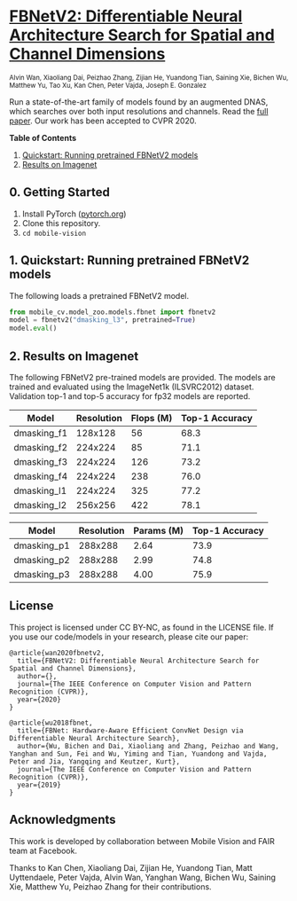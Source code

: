 
# [FBNetV2: Differentiable Neural Architecture Search for Spatial and Channel Dimensions](https://arxiv.org/abs/2004.05565)

<sub>Alvin Wan, Xiaoliang Dai, Peizhao Zhang, Zijian He, Yuandong Tian, Saining Xie, Bichen Wu, Matthew Yu, Tao Xu, Kan Chen, Peter Vajda, Joseph E. Gonzalez</sub>

Run a state-of-the-art family of models found by an augmented DNAS, which searches over both input resolutions and channels. Read the [full paper](https://arxiv.org/abs/2004.05565). Our work has been accepted to CVPR 2020.

**Table of Contents**

1. [Quickstart: Running pretrained FBNetV2 models](#1-quickstart-running-pretrained-fbnetv2-models)
2. [Results on Imagenet](#2-results-on-imagenet)

## 0. Getting Started

1. Install PyTorch ([pytorch.org](http://pytorch.org))
2. Clone this repository.
3. `cd mobile-vision`

## 1. Quickstart: Running pretrained FBNetV2 models

The following loads a pretrained FBNetV2 model.

```python
from mobile_cv.model_zoo.models.fbnet import fbnetv2
model = fbnetv2("dmasking_l3", pretrained=True)
model.eval()
```

## 2. Results on Imagenet

The following FBNetV2 pre-trained models are provided. The models are trained and evaluated using the ImageNet1k (ILSVRC2012) dataset. Validation top-1 and top-5 accuracy for fp32 models are reported.

|     Model      | Resolution | Flops (M) |  Top-1 Accuracy |
| -------------- | ---------- | --------- | -------------- |
| dmasking_f1    | 128x128    | 56        | 68.3           |
| dmasking_f2    | 224x224    | 85        | 71.1           |
| dmasking_f3    | 224x224    | 126     | 73.2           |
| dmasking_f4    | 224x224    | 238     | 76.0           |
| dmasking_l1    | 224x224    | 325     | 77.2           |
| dmasking_l2    | 256x256    | 422     | 78.1           |

|     Model      | Resolution | Params (M) |  Top-1 Accuracy |
| -------------- | ---------- | --------- | -------------- |
| dmasking_p1    | 288x288    | 2.64        | 73.9           |
| dmasking_p2    | 288x288    | 2.99        | 74.8           |
| dmasking_p3    | 288x288    | 4.00     | 75.9           |

## License

This project is licensed under CC BY-NC, as found in the LICENSE file. If you use our code/models in your research, please cite our paper:

```
@article{wan2020fbnetv2,
  title={FBNetV2: Differentiable Neural Architecture Search for Spatial and Channel Dimensions},
  author={},
  journal={The IEEE Conference on Computer Vision and Pattern Recognition (CVPR)},
  year={2020}
}

@article{wu2018fbnet,
  title={FBNet: Hardware-Aware Efficient ConvNet Design via Differentiable Neural Architecture Search},
  author={Wu, Bichen and Dai, Xiaoliang and Zhang, Peizhao and Wang, Yanghan and Sun, Fei and Wu, Yiming and Tian, Yuandong and Vajda, Peter and Jia, Yangqing and Keutzer, Kurt},
  journal={The IEEE Conference on Computer Vision and Pattern Recognition (CVPR)},
  year={2019}
}
```

## Acknowledgments
This work is developed by collaboration between Mobile Vision and FAIR team at Facebook.

Thanks to Kan Chen, Xiaoliang Dai, Zijian He, Yuandong Tian, Matt Uyttendaele, Peter Vajda, Alvin Wan, Yanghan Wang, Bichen Wu, Saining Xie, Matthew Yu, Peizhao Zhang for their contributions.
